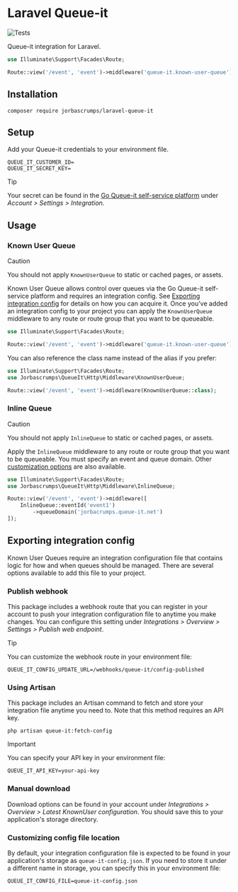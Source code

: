 # Laravel Queue-it
![Tests](https://github.com/jorbascrumps/laravel-queue-it/actions/workflows/run-tests.yml/badge.svg)

Queue-it integration for Laravel.

```php
use Illuminate\Support\Facades\Route;

Route::view('/event', 'event')->middleware('queue-it.known-user-queue');
```

## Installation
```
composer require jorbascrumps/laravel-queue-it
```

## Setup
Add your Queue-it credentials to your environment file.
```dotenv
QUEUE_IT_CUSTOMER_ID=
QUEUE_IT_SECRET_KEY=
```
> [!TIP]
> Your secret can be found in the [Go Queue-it self-service platform](https://go.queue-it.net) under _Account > Settings > Integration_.

## Usage
### Known User Queue
> [!CAUTION]
> You should not apply `KnownUserQueue` to static or cached pages, or assets.

Known User Queue allows control over queues via the Go Queue-it self-service platform and requires an integration config. See [Exporting integration config](#exporting-integration-config) for details on how you can acquire it. Once you've added an integration config to your project you can apply the `KnownUserQueue` middleware to any route or route group that you want to be queueable.
```php
use Illuminate\Support\Facades\Route;

Route::view('/event', 'event')->middleware('queue-it.known-user-queue');
```
You can also reference the class name instead of the alias if you prefer:
```php
use Illuminate\Support\Facades\Route;
use Jorbascrumps\QueueIt\Http\Middleware\KnownUserQueue;

Route::view('/event', 'event')->middleware(KnownUserQueue::class);
```

### Inline Queue
> [!CAUTION]
> You should not apply `InlineQueue` to static or cached pages, or assets.
> 
Apply the `InlineQueue` middleware to any route or route group that you want to be queueable. You must specify an event and queue domain. Other [customization options]() are also available.
```php
use Illuminate\Support\Facades\Route;
use Jorbascrumps\QueueIt\Http\Middleware\InlineQueue;

Route::view('/event', 'event')->middleware([
    InlineQueue::eventId('event1')
        ->queueDomain('jorbacrumps.queue-it.net')
]);
```

## Exporting integration config
Known User Queues require an integration configuration file that contains logic for how and when queues should be managed. There are several options available to add this file to your project.
### Publish webhook
This package includes a webhook route that you can register in your account to push your integration configuration file to anytime you make changes. You can configure this setting under _Integrations > Overview > Settings > Publish web endpoint_.
> [!TIP]
> You can customize the webhook route in your environment file:
> ```
> QUEUE_IT_CONFIG_UPDATE_URL=/webhooks/queue-it/config-published
> ```
### Using Artisan
This package includes an Artisan command to fetch and store your integration file anytime you need to. Note that this method requires an API key.
```
php artisan queue-it:fetch-config
```
> [!IMPORTANT]
> You can specify your API key in your environment file:
> ```
> QUEUE_IT_API_KEY=your-api-key
> ```
### Manual download
Download options can be found in your account under _Integrations > Overview > Latest KnownUser configuration_. You should save this to your application's storage directory.

### Customizing config file location
By default, your integration configuration file is expected to be found in your application's storage as `queue-it-config.json`. If you need to store it under a different name in storage, you can specify this in your environment file:
```dotenv
QUEUE_IT_CONFIG_FILE=queue-it-config.json
```
